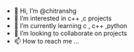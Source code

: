 - 👋 Hi, I’m @chitranshg
- 👀 I’m interested in c++ ,c projects
- 🌱 I’m currently learning c , c++ ,python
- 💞️ I’m looking to collaborate on projects
- 📫 How to reach me ...

<!---
chitranshg/chitranshg is a ✨ special ✨ repository because its `README.md` (this file) appears on your GitHub profile.
You can click the Preview link to take a look at your changes.
--->

